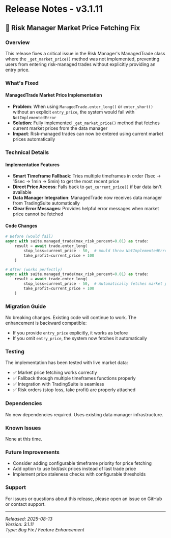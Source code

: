 # Release Notes - v3.1.11

## 🎯 Risk Manager Market Price Fetching Fix

### Overview
This release fixes a critical issue in the Risk Manager's ManagedTrade class where the `_get_market_price()` method was not implemented, preventing users from entering risk-managed trades without explicitly providing an entry price.

### What's Fixed

#### ManagedTrade Market Price Implementation
- **Problem**: When using `ManagedTrade.enter_long()` or `enter_short()` without an explicit `entry_price`, the system would fail with `NotImplementedError`
- **Solution**: Fully implemented `_get_market_price()` method that fetches current market prices from the data manager
- **Impact**: Risk-managed trades can now be entered using current market prices automatically

### Technical Details

#### Implementation Features
- **Smart Timeframe Fallback**: Tries multiple timeframes in order (1sec → 15sec → 1min → 5min) to get the most recent price
- **Direct Price Access**: Falls back to `get_current_price()` if bar data isn't available
- **Data Manager Integration**: ManagedTrade now receives data manager from TradingSuite automatically
- **Clear Error Messages**: Provides helpful error messages when market price cannot be fetched

#### Code Changes
```python
# Before (would fail)
async with suite.managed_trade(max_risk_percent=0.01) as trade:
    result = await trade.enter_long(
        stop_loss=current_price - 50,  # Would throw NotImplementedError
        take_profit=current_price + 100
    )

# After (works perfectly)
async with suite.managed_trade(max_risk_percent=0.01) as trade:
    result = await trade.enter_long(
        stop_loss=current_price - 50,  # Automatically fetches market price
        take_profit=current_price + 100
    )
```

### Migration Guide
No breaking changes. Existing code will continue to work. The enhancement is backward compatible:
- If you provide `entry_price` explicitly, it works as before
- If you omit `entry_price`, the system now fetches it automatically

### Testing
The implementation has been tested with live market data:
- ✅ Market price fetching works correctly
- ✅ Fallback through multiple timeframes functions properly
- ✅ Integration with TradingSuite is seamless
- ✅ Risk orders (stop loss, take profit) are properly attached

### Dependencies
No new dependencies required. Uses existing data manager infrastructure.

### Known Issues
None at this time.

### Future Improvements
- Consider adding configurable timeframe priority for price fetching
- Add option to use bid/ask prices instead of last trade price
- Implement price staleness checks with configurable thresholds

### Support
For issues or questions about this release, please open an issue on GitHub or contact support.

---
*Released: 2025-08-13*  
*Version: 3.1.11*  
*Type: Bug Fix / Feature Enhancement*